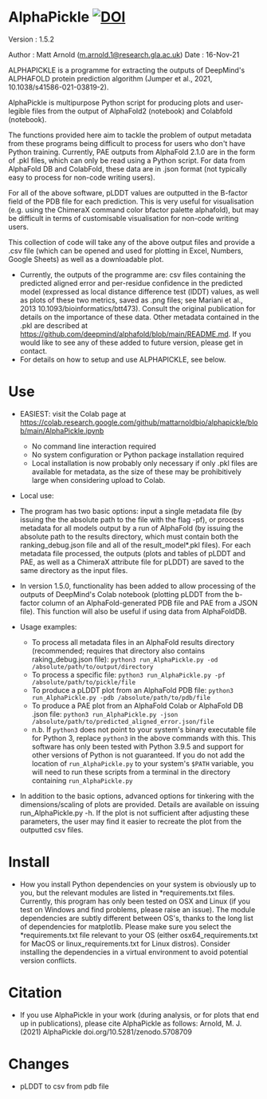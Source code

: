 # AlphaPickle [![DOI](https://zenodo.org/badge/429171188.svg)](https://zenodo.org/badge/latestdoi/429171188)
Version : 1.5.2

Author : Matt Arnold (m.arnold.1@research.gla.ac.uk)
Date : 16-Nov-21

ALPHAPICKLE is a programme for extracting the outputs of DeepMind's ALPHAFOLD protein prediction algorithm (Jumper et al., 2021, 10.1038/s41586-021-03819-2).

AlphaPickle is multipurpose Python script for producing plots and user-legible files from the output of AlphaFold2 (notebook) and Colabfold (notebook).

The functions provided here aim to tackle the problem of output metadata from these programs being difficult to process for users who don't have Python training. Currently, PAE outputs from AlphaFold 2.1.0 are in the form of .pkl files, which can only be read using a Python script. For data from AlphaFold DB and ColabFold, these data are in .json format (not typically easy to process for non-code writing users).

For all of the above software, pLDDT values are outputted in the B-factor field of the PDB file for each prediction. This is very useful for visualisation (e.g. using the ChimeraX command color bfactor palette alphafold), but may be difficult in terms of customisable visualisation for non-code writing users.

This collection of code will take any of the above output files and provide a .csv file (which can be opened and used for plotting in Excel, Numbers, Google Sheets) as well as a downloadable plot.

- Currently, the outputs of the programme are: csv files containing the predicted aligned error and per-residue confidence in the predicted model (expressed as local distance difference test (lDDT) values, as well as plots of these two metrics, saved as .png files; see Mariani et al., 2013 10.1093/bioinformatics/btt473). Consult the original publication for details on the importance of these data. Other metadata contained in the .pkl are described at  https://github.com/deepmind/alphafold/blob/main/README.md. If you would like to see any of these added to future version, please get in contact.
- For details on how to setup and use ALPHAPICKLE, see below.

# Use

- EASIEST: visit the Colab page at https://colab.research.google.com/github/mattarnoldbio/alphapickle/blob/main/AlphaPickle.ipynb
    - No command line interaction required
    - No system configuration or Python package installation required
    - Local installation is now probably only necessary if only .pkl files are available for metadata, as the size of these may be prohibitively large when considering upload to Colab.

- Local use:
- The program has two basic options: input a single metadata file (by issuing the the absolute path to the file with the flag -pf), or process metadata for all models output by a run of AlphaFold (by issuing the absolute path to the results directory, which must contain both the ranking_debug.json file and all of the result_model*.pkl files). For each metadata file processed, the outputs (plots and tables of pLDDT and PAE, as well as a ChimeraX attribute file for pLDDT) are saved to the same directory as the input files.
- In version 1.5.0, functionality has been added to allow processing of the outputs of DeepMind's Colab notebook (plotting pLDDT from the b-factor column of an AlphaFold-generated PDB file and PAE from a JSON file). This function will also be useful if using data from AlphaFoldDB.
- Usage examples:
    - To process all metadata files in an AlphaFold results directory (recommended; requires that directory also contains raking_debug.json file): `python3 run_AlphaPickle.py -od /absolute/path/to/output/directory`
    - To process a specific file: `python3 run_AlphaPickle.py -pf /absolute/path/to/pickle/file`
    - To produce a pLDDT plot from an AlphaFold PDB file: `python3 run_AlphaPickle.py -pdb /absolute/path/to/pdb/file`
    - To produce a PAE plot from an AlphaFold Colab or AlphaFold DB .json file: `python3 run_AlphaPickle.py -json /absolute/path/to/predicted_aligned_error.json/file`
    - n.b. If `python3` does not point to your system's binary executable file for Python 3, replace `python3` in the above commands with this. This software has only been tested with Python 3.9.5 and support for other versions of Python is not guaranteed. If you do not add the location of `run_AlphaPickle.py` to your system's `$PATH` variable, you will need to run these scripts from a terminal in the directory containing `run_AlphaPickle.py`

- In addition to the basic options, advanced options for tinkering with the dimensions/scaling of plots are provided. Details are available on issuing run_AlphaPickle.py -h. If the plot is not sufficient after adjusting these parameters, the user may find it easier to recreate the plot from the outputted csv files. 

# Install

- How you install Python dependencies on your system is obviously up to you, but the relevant modules are listed in *requirements.txt files. Currently, this program has only been tested on OSX and Linux (if you test on Windows and find problems, please raise an issue). The module dependencies are subtly different between OS's, thanks to the long list of dependencies for matplotlib. Please make sure you select the *requirements.txt file relevant to your OS (either osx64_requirements.txt for MacOS or linux_requirements.txt for Linux distros). Consider installing the dependencies in a virtual environment to avoid potential version conflicts.
 

# Citation

- If you use AlphaPickle in your work (during analysis, or for plots that end up in publications), please cite AlphaPickle as follows: Arnold, M. J. (2021) AlphaPickle doi.org/10.5281/zenodo.5708709

# Changes
 - pLDDT to csv from pdb file
